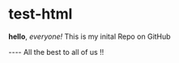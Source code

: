 # test-html

**hello**, *everyone!*
This is my inital Repo on GitHub 

---- All the best to all of us !!
